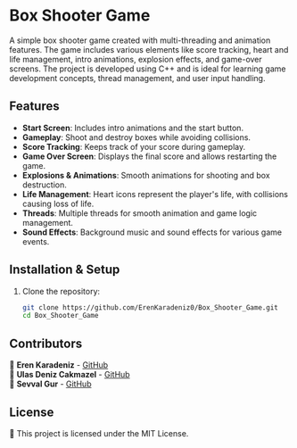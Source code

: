 # Box Shooter Game

A simple box shooter game created with multi-threading and animation features. The game includes various elements like score tracking, heart and life management, intro animations, explosion effects, and game-over screens. The project is developed using C++ and is ideal for learning game development concepts, thread management, and user input handling.

## Features

- **Start Screen**: Includes intro animations and the start button.
- **Gameplay**: Shoot and destroy boxes while avoiding collisions.
- **Score Tracking**: Keeps track of your score during gameplay.
- **Game Over Screen**: Displays the final score and allows restarting the game.
- **Explosions & Animations**: Smooth animations for shooting and box destruction.
- **Life Management**: Heart icons represent the player's life, with collisions causing loss of life.
- **Threads**: Multiple threads for smooth animation and game logic management.
- **Sound Effects**: Background music and sound effects for various game events.

## Installation & Setup

1. Clone the repository:
   ```bash
   git clone https://github.com/ErenKaradeniz0/Box_Shooter_Game.git
   cd Box_Shooter_Game
   
## Contributors

👤 **Eren Karadeniz** - [GitHub](https://github.com/ErenKaradeniz0)  
👤 **Ulas Deniz Cakmazel** - [GitHub](https://github.com/UlasDenizCakmazel)  
👤 **Sevval Gur** - [GitHub](https://github.com/svvlgr)  

## License

📜 This project is licensed under the MIT License.
